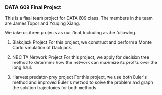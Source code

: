 ### DATA 609 Final Project
This is a final team project for DATA 609 class. The members in the team are James Topor and Youqing Xiang.

We take on three projects as our final, including as the following.

1. Blakcjack Project
For this project, we construct and perform a Monte Carlo simulation of blackjack.

2. NBC TV Network Project
For this project, we apply for decision tree method to determine how the network can maximize its profits over the long haul.

3. Harvest predator-prey project
For this project, we use both Euler's method and improved Euler's method to solve the problem and graph the solution trajectories for both methods.